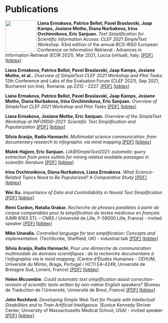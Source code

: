 # Publications

<img align="left" src="https://github.com/simpletext-madics/2021/blob/main/clef/simpletext-logo-blue.png?raw=true" width="100"/>

**Liana Ermakova, Patrice Bellot, Pavel Braslavski, Jaap Kamps, Josiane Mothe, Diana Nurbakova, Irina Ovchinnikova, Eric Sanjuan.** *Text Simplification for Scientific Information Access: CLEF 2021 SimpleText Workshop*. 43rd edition of the annual BCS-IRSG European Conference on Information Retrieval : Advances in Information Retrieval (ECIR 2021), Mar 2021, Lucca (virtual), Italy. [[PDF]](https://hal.archives-ouvertes.fr/hal-03121986/document) [[bibtex]](2.bib)

**Liana Ermakova, Patrice Bellot, Pavel Braslavski, Jaap Kamps, Josiane Mothe, et al..** *Overview of SimpleText CLEF 2021 Workshop and Pilot Tasks*. 12th Conference and Labs of the Evaluation Forum (CLEF 2021), Sep 2021, Bucharest (on line), Romania. pp.2212 - 2227. [[PDF]](https://hal.archives-ouvertes.fr/hal-03328174/document) [[bibtex]](1.bib)

**Liana Ermakova, Patrice Bellot, Pavel Braslavski, Jaap Kamps, Josiane Mothe, Diana Nurbakova, Irina Ovchinnikova, Eric Sanjuan.** *Overview of SimpleText CLEF 2021 Workshop and Pilot Tasks* [[PDF]](http://ceur-ws.org/Vol-2936/paper-199.pdf) [[bibtex]](3.bib)

**Liana Ermakova, Josiane Mothe, Eric Sanjuan.** *Overview of the SimpleText Workshop at INFORSID-2021: Scientific Text Simplification and Popularization* [[PDF]](http://ceur-ws.org/Vol-2936/paper-200.pdf) [[bibtex]](4.bib)

**Sílvia Araújo, Radia Hannachi.** *Multimodal science communication: from documentary research to infographic via mind mapping* [[PDF]](http://ceur-ws.org/Vol-2936/paper-201.pdf) [[bibtex]](5.bib)

**Malek Hajjem, Eric Sanjuan.** *LIA@SimpleText2021: automatic query extraction from press outlets for mining related readable passages in scientific literature* [[PDF]](http://ceur-ws.org/Vol-2936/paper-202.pdf) [[bibtex]](6.bib)

**Irina Ovchinnikova, Diana Nurbakova, Liana Ermakova.** *What Science-Related Topics Need to Be Popularized? A Comparative Study* [[PDF]](http://ceur-ws.org/Vol-2936/paper-203.pdf) [[bibtex]](7.bib)

**Wei Xu.** *Importance of Data and Controllability in Neural Text Simplification* [[PDF]](http://ceur-ws.org/Vol-2936/paper-204.pdf) [[bibtex]](8.bib)

**Rémi Cardon, Natalia Grabar.** *Recherche de phrases parallèles à partir de corpus comparables pour la simplification de textes médicaux en français.* 
 (UMR 8163 STL – CNRS / Université de Lille, F-59000 Lille, France) - invited speaker [[PDF]](http://inforsid.fr/actes/2021/ActesAteliers_INFORSID2021.pdf#page=67) [[bibtex]](../2021/inforsid/bibtex/Simpletext-Cardon.bib)

**Mike Unwalla.** *Controlled language for text simplification: Concepts and implementation*. (TechScribe, Sheffield, UK) - industrial talk [[PDF]]( http://inforsid.fr/actes/2021/ActesAteliers_INFORSID2021.pdf#page=81) [[bibtex]](../2021/inforsid/bibtex/Simpletext-Unwalla1.bib)

**Sílvia Araújo, Radia Hannachi.** *Pour une démarche de communication multimodale de données scientifiques : de la recherche documentaire à l'infographie via le mind mapping*. (Centre d’Études Humaines - CEHUM, Université du Minho, Braga, Portugal / HCTI EA-4249, Université de Bretagne Sud, Lorient, France) [[PDF]](http://inforsid.fr/actes/2021/ActesAteliers_INFORSID2021.pdf#page=70) [[bibtex]](../2021/inforsid/bibtex/Simpletext-Araujo.bib)

**Helen Mccombie.** *Could automatic text simplification assist correction-revision of scientific texts written by non-native English speakers?* (Bureau de Traduction de l'Université, Université de Brest, France) [[PDF]](http://inforsid.fr/actes/2021/ActesAteliers_INFORSID2021.pdf#page=86) [[bibtex]](../2021/inforsid/bibtex/Simpletext-McCombie.bib)

**John Rochford.** *Developing Simple Web Text for People with Intellectual Disabilities and to Train Artificial Intelligence.* (Eunice Kennedy Shriver Center, University of Massachusetts Medical School, USA) - invited speaker [[PDF]](http://inforsid.fr/actes/2021/ActesAteliers_INFORSID2021.pdf#page=94) [[bibtex]](../2021/inforsid/bibtex/Simpletext-Rochford.bib)
